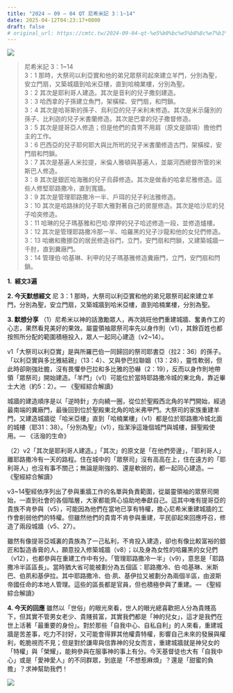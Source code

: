 ```yaml
---
title: "2024 – 09 – 04 QT 尼希米記 3：1~14"
date: 2025-04-12T04:23:17+0800
draft: false
# original_url: https://cmtc.tw/2024-09-04-qt-%e5%b0%bc%e5%b8%8c%e7%b1%b3%e8%a8%98-3%ef%bc%9a114
---
```


![](/images/qt.jpg)
> 尼希米記 3：1\~14  
> 3：1 那時，大祭司以利亞實和他的弟兄眾祭司起來建立羊門，分別為聖，安立門扇，又築城牆到哈米亞樓，直到哈楠業樓，分別為聖。  
> 3：2 其次是耶利哥人建造。其次是音利的兒子撒刻建造。  
> 3：3 哈西拿的子孫建立魚門，架橫樑、安門扇，和閂鎖。  
> 3：4 其次是哈哥斯的孫子、烏利亞的兒子米利末修造。其次是米示薩別的孫子、比利迦的兒子米書蘭修造。其次是巴拿的兒子撒督修造。  
> 3：5 其次是提哥亞人修造；但是他們的貴冑不用肩（原文是頸項）擔他們主的工作。  
> 3：6 巴西亞的兒子耶何耶大與比所玳的兒子米書蘭修造古門，架橫樑，安門扇和閂鎖。  
> 3：7 其次是基遍人米拉提，米倫人雅頓與基遍人，並屬河西總督所管的米斯巴人修造。  
> 3：8 其次是銀匠哈海雅的兒子烏薛修造。其次是做香的哈拿尼雅修造。這些人修堅耶路撒冷，直到寬牆。  
> 3：9 其次是管理耶路撒冷一半、戶珥的兒子利法雅修造。  
> 3：10 其次是哈路抹的兒子耶大雅對著自己的房屋修造。其次是哈沙尼的兒子哈突修造。  
> 3：11 哈琳的兒子瑪基雅和巴哈‧摩押的兒子哈述修造一段，並修造爐樓。  
> 3：12 其次是管理耶路撒冷那一半、哈羅黑的兒子沙龍和他的女兒們修造。  
> 3：13 哈嫩和撒挪亞的居民修造谷門，立門，安門扇和閂鎖，又建築城牆一千肘，直到糞廠門。  
> 3：14 管理伯‧哈基琳、利甲的兒子瑪基雅修造糞廠門，立門，安門扇和閂鎖。

**1.  經文3遍**

**2. 今天默想經文**
尼 3：1 那時，大祭司以利亞實和他的弟兄眾祭司起來建立羊門，分別為聖，安立門扇，又築城牆到哈米亞樓，直到哈楠業樓，分別為聖。

**3. 默想分享**
（1）尼希米以神的話激勵眾人，再次挑旺他們重建城牆、奮勇作工的心志，果然看見美好的果效。屬靈領袖眾祭司率先以身作則（v1），其餘百姓也都按照所分配的範圍積極投入，眾人一起同心建造（v2\~14）。

v1「大祭司以利亞實」是與所羅巴伯一同歸回的祭司耶書亞（拉2：36）的孫子。「以利亞實與多比雅結親」（13：4）、又與參巴拉聯姻（13：28），靈性軟弱，但此時卻剛強壯膽，沒有畏懼參巴拉和多比雅的恐嚇（2：19），反而以身作則地帶領「眾祭司」開始建造。「羊門」（v1）可能位於當時耶路撒冷城的東北角，靠近畢士大池（約5：2）。— 《聖經綜合解讀》

城牆的建造順序是以「逆時針」方向繞一圈，從位於聖殿西北角的羊門開始，經過最南端的糞廠門，最後回到位於聖殿東北角的哈米弗甲門。大祭司的家族重建羊門，又建造城牆從「哈米亞樓」直到「哈楠業樓」（v1）都是位於耶路撒冷城北面的城樓（耶31：38）。「分別為聖」（v1），指潔淨這幾個城門與城樓，歸聖殿使用。— 《活潑的生命》

（2）v2「其次是耶利哥人建造。」「其次」的原文是「在他們旁邊」，「耶利哥人」離耶路撒冷有一天的路程。住在城中的「眾祭司」沒有高高在上，住在遠方的「耶利哥人」也沒有事不關己；無論是剛強的、還是軟弱的，都一起同心建造。— 《聖經綜合解讀》

v3\~14聖經依序列出了參與重牆工作的名單與負責範圍，從屬靈領袖的眾祭司開始，一直到社會的各個階層，大家都能齊心協助地奉獻自己。這其中唯有提哥亞的貴族不肯參與（v5），可能因為他們在當地已享有特權，擔心尼希米重建城牆的工作會削弱他們的特權。但雖然他們的貴胄不肯參與重建，平民卻起來回應呼召，修造了兩段城牆（v5、27）。

雖然有像提哥亞城裏的貴族為了一己私利，不肯投入建造，卻也有像比較富裕的銀匠和製造香膏的人，願意投入修築城牆（v8）；以及身為女性的哈羅黑的女兒們（v12），也都參與在重建工作中有分。「管理耶路撒冷一半」（v9），意思是「耶路撒冷半區區長」。當時猶大省可能被劃分為五個區：耶路撒冷、伯·哈基琳、米斯巴、伯夙和基伊拉。其中耶路撒冷、伯·夙、基伊拉又被劃分為兩個半區，由波斯帝國任命的本地人管理。這些的區長都是官員，但也積極參與了重建。— 《聖經綜合解讀》

**4. 今天的回應**
雖然以「世俗」的眼光來看，世人的眼光總喜歡把人分為貴賤高下，但其實不管男女老少、貴賤貧富，其實我們都是「神的兒女」，這才是我們在世上活著「最重要的身份」。對於那些「自我中心、自私自利」的人來看，重建城牆是苦差事，吃力不討好，又可能會得罪其他權貴特權，影響自己未來的發展與權利，乾脆視而不見；但是對於謙卑與信靠神的兒女而言，重建城牆就是神兒女的「特權」與「榮耀」，能夠參與在服事神的事上有分。今天基督徒也大有「自我中心」或是「愛神愛人」的不同群眾，到底是「不想惹麻煩」？還是「甜蜜的負擔」？求神幫助我們！

![](/images/088.gif)
